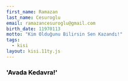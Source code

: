 ```yaml
---
first_name: Ramazan 
last_name: Cesuroglu
email: ramazancesuroglu@gmail.com
birth_date: 11970113
motto: "Kim Olduğunu Bilirsin Sen Kazandı!"
tags:
  - kisi
layout: kisi.11ty.js
---
```

<h3 style="color:black;">'Avada Kedavra!'</h3>
<div class="tenor-gif-embed" data-postid="12511046" data-share-method="host" data-width="20%" data-aspect-ratio="1.8769230769230767"><a href="https://tenor.com/view/voldemor-harrypotter-mechant-sorcier-magie-noir-gif-12511046"></a><a href="https://tenor.com/search/voldemor-gifs"></a></div><script type="text/javascript" async src="https://tenor.com/embed.js"></script>
